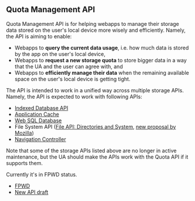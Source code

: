 Quota Management API
--------------------

Quota Management API is for helping webapps to manage their storage data
stored on the user's local device more wisely and efficiently.
Namely, the API is aiming to enable:

* Webapps to **query the current data usage**, i.e. how much data is stored by the app on the user's local device,
* Webapps to **request a new storage quota** to store bigger data in a way that the UA and the user can agree with, and
* Webapps to **efficiently manage their data** when the remaining available space on the user's local device is getting tight.

The API is intended to work in a unified way across multiple storage APIs.
Namely, the API is expected to work with following APIs:

* [Indexed Database API](http://www.w3.org/TR/IndexedDB/)
* [Application Cache](http://www.whatwg.org/specs/web-apps/current-work/multipage/offline.html#offline)
* [Web SQL Database](http://www.w3.org/TR/webdatabase/)
* File System API ([File API: Directories and System](http://www.w3.org/TR/file-system-api/), [new proposal by Mozilla](http://lists.w3.org/Archives/Public/public-webapps/2013AprJun/0382.html))
* [Navigation Controller](https://github.com/slightlyoff/NavigationController)

Note that some of the storage APIs listed above are no longer in active
maintenance, but the UA should make the APIs work with the Quota API if
it supports them.

Currently it's in FPWD status.

* [FPWD](http://www.w3.org/TR/quota-api/)
* [New API draft](https://github.com/kinu/quota-api/blob/master/draft.md)

